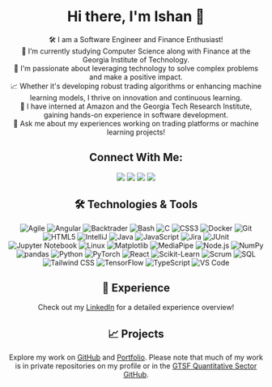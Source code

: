 <h1 align="center">Hi there, I'm Ishan 👋</h1>

<p align="center">
  🛠️ I am a Software Engineer and Finance Enthusiast! <br>
  🚀 I’m currently studying Computer Science along with Finance at the Georgia Institute of Technology. <br>
  🔭 I'm passionate about leveraging technology to solve complex problems and make a positive impact. <br>
  📈 Whether it's developing robust trading algorithms or enhancing machine learning models, I thrive on innovation and continuous learning. <br>
  🌱 I have interned at Amazon and the Georgia Tech Research Institute, gaining hands-on experience in software development. <br>
  💬 Ask me about my experiences working on trading platforms or machine learning projects!
</p>


<h2 align="center">Connect With Me:</h2>
<p align="center">
<a href="https://www.linkedin.com/in/ishxnnn"><img src="https://img.shields.io/badge/LinkedIn-Connect-blue"></a>
<a href="https://github.com/ishxnnn"><img src="https://img.shields.io/badge/GitHub-Follow-black"></a>
<a href="https://ishanpatel.dev"><img src="https://img.shields.io/badge/Website-Visit-green"></a>
<a href="mailto:ishan2397@gatech.edu"><img src="https://img.shields.io/badge/Email-Send-red"></a>
</p>

<h2 align="center">🛠 Technologies & Tools</h2>
<p align="center">
  <img src="https://img.shields.io/badge/Agile-0078D4?style=flat-square&logo=agile&logoColor=white" alt="Agile">
  <img src="https://img.shields.io/badge/Angular-DD0031?style=flat-square&logo=angular&logoColor=white" alt="Angular">
  <img src="https://img.shields.io/badge/Backtrader-007ACC?style=flat-square&logo=backtrader&logoColor=white" alt="Backtrader">
  <img src="https://img.shields.io/badge/Bash-4EAA25?style=flat-square&logo=gnubash&logoColor=white" alt="Bash">
  <img src="https://img.shields.io/badge/C-A8B9CC?style=flat-square&logo=c&logoColor=white" alt="C">
  <img src="https://img.shields.io/badge/CSS3-1572B6?style=flat-square&logo=css3&logoColor=white" alt="CSS3">
  <img src="https://img.shields.io/badge/Docker-2496ED?style=flat-square&logo=docker&logoColor=white" alt="Docker">
  <img src="https://img.shields.io/badge/Git-F05032?style=flat-square&logo=git&logoColor=white" alt="Git">
  <img src="https://img.shields.io/badge/HTML5-E34F26?style=flat-square&logo=html5&logoColor=white" alt="HTML5">
  <img src="https://img.shields.io/badge/IntelliJ-000000?style=flat-square&logo=intellij-idea&logoColor=white" alt="IntelliJ">
  <img src="https://img.shields.io/badge/Java-007396?style=flat-square&logo=java&logoColor=white" alt="Java">
  <img src="https://img.shields.io/badge/JavaScript-F7DF1E?style=flat-square&logo=javascript&logoColor=black" alt="JavaScript">
  <img src="https://img.shields.io/badge/Jira-0052CC?style=flat-square&logo=jira&logoColor=white" alt="Jira">
  <img src="https://img.shields.io/badge/JUnit-25A162?style=flat-square&logo=junit5&logoColor=white" alt="JUnit">
  <img src="https://img.shields.io/badge/Jupyter-F37626?style=flat-square&logo=jupyter&logoColor=white" alt="Jupyter Notebook">
  <img src="https://img.shields.io/badge/Linux-FCC624?style=flat-square&logo=linux&logoColor=black" alt="Linux">
  <img src="https://img.shields.io/badge/Matplotlib-3776AB?style=flat-square&logo=matplotlib&logoColor=white" alt="Matplotlib">
  <img src="https://img.shields.io/badge/MediaPipe-000000?style=flat-square&logo=mediapipe&logoColor=white" alt="MediaPipe">
  <img src="https://img.shields.io/badge/Node.js-339933?style=flat-square&logo=nodedotjs&logoColor=white" alt="Node.js">
  <img src="https://img.shields.io/badge/NumPy-013243?style=flat-square&logo=numpy&logoColor=white" alt="NumPy">
  <img src="https://img.shields.io/badge/pandas-150458?style=flat-square&logo=pandas&logoColor=white" alt="pandas">
  <img src="https://img.shields.io/badge/Python-3776AB?style=flat-square&logo=python&logoColor=white" alt="Python">
  <img src="https://img.shields.io/badge/PyTorch-EE4C2C?style=flat-square&logo=pytorch&logoColor=white" alt="PyTorch">
  <img src="https://img.shields.io/badge/React-61DAFB?style=flat-square&logo=react&logoColor=black" alt="React">
  <img src="https://img.shields.io/badge/Scikit_Learn-F7931E?style=flat-square&logo=scikit-learn&logoColor=white" alt="Scikit-Learn">
  <img src="https://img.shields.io/badge/Scrum-6DB33F?style=flat-square&logo=scrum&logoColor=white" alt="Scrum">
  <img src="https://img.shields.io/badge/SQL-4479A1?style=flat-square&logo=sql&logoColor=white" alt="SQL">
  <img src="https://img.shields.io/badge/Tailwind_CSS-38B2AC?style=flat-square&logo=tailwind-css&logoColor=white" alt="Tailwind CSS">
  <img src="https://img.shields.io/badge/TensorFlow-FF6F00?style=flat-square&logo=tensorflow&logoColor=white" alt="TensorFlow">
  <img src="https://img.shields.io/badge/TypeScript-3178C6?style=flat-square&logo=typescript&logoColor=white" alt="TypeScript">
  <img src="https://img.shields.io/badge/VS_Code-007ACC?style=flat-square&logo=visual-studio-code&logoColor=white" alt="VS Code">
</p>

<h2 align="center">💼 Experience</h2>
<p align="center">
  Check out my <a href="https://www.linkedin.com/in/ishxnnn">LinkedIn</a> for a detailed experience overview!
</p>

<h2 align="center">📈 Projects</h2>
<p align="center">
  Explore my work on <a href="https://github.com/ishxnnn">GitHub</a> and <a href="https://ishanpatel.dev">Portfolio</a>. Please note that much of my work is in private repositories on my profile or in the <a href="https://github.com/GTSF-Quantitative-Sector">GTSF Quantitative Sector GitHub</a>.
</p>

